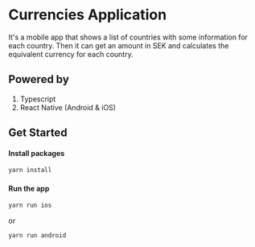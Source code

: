 # Currencies Application
It's a mobile app that shows a list of countries with some information for each country.
Then it can get an amount in SEK and calculates the equivalent currency for each country.

## Powered by
1. Typescript
2. React Native (Android & iOS)

## Get Started
#### Install packages
```bash
yarn install
```
#### Run the app
```bash
yarn run ios
```
or
```bash
yarn run android
```
